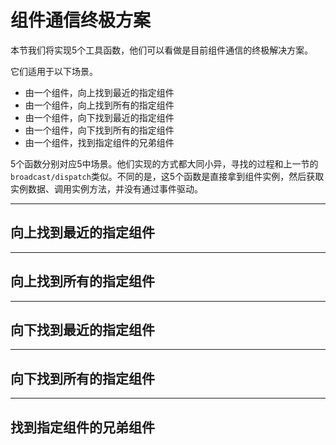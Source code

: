# 组件通信终极方案
本节我们将实现5个工具函数，他们可以看做是目前组件通信的终极解决方案。

它们适用于以下场景。
- 由一个组件，向上找到最近的指定组件
- 由一个组件，向上找到所有的指定组件
- 由一个组件，向下找到最近的指定组件
- 由一个组件，向下找到所有的指定组件
- 由一个组件，找到指定组件的兄弟组件

5个函数分别对应5中场景。他们实现的方式都大同小异，寻找的过程和上一节的`broadcast/dispatch`类似。不同的是，这5个函数是直接拿到组件实例，然后获取实例数据、调用实例方法，并没有通过事件驱动。


* * *
## 向上找到最近的指定组件


* * *
## 向上找到所有的指定组件


* * *
## 向下找到最近的指定组件


* * *
## 向下找到所有的指定组件


* * *
## 找到指定组件的兄弟组件



